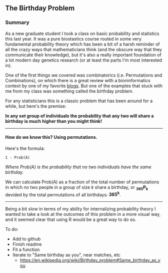 ## The Birthday Problem

### Summary

As a new graduate student I took a class on basic probability and statistics this last year. It was a pure biostastics course routed in some very fundamental probability theory which has been a bit of a harsh reminder of all the crazy ways that mathematicians think (and the obscure way that they communicate their knowledge), but it's also a really important foundation of a lot modern day genetics research (or at least the parts I'm most interested in).

One of the first things we covered was combinatorics (i.e. Permutations and Combinations), on which there is a great review with a bioninformatics context by one of my favorite [blogs](https://davetang.org/muse/2013/09/09/combinations-and-permutations-in-r/). But one of the examples that stuck with me from my class was something called the birthday problem.

For any statisticians this is a classic problem that has been around for a while, but here's the premise:

 **In any set group of individuals the probability that any two will share a birthday is much higher than you might think!**

 ---

#### How do we know this? Using permutations.
Here's the formula:

```
1 - Prob(A)
```
*Where Prob(A) is the probability that no two individuals have the same birthday.*


We can calculate Prob(A) as a fraction of the total number of permutations in which no two people in a group of size *k* share a birthday, or **<sub>365</sub>P<sub>k</sub>** devided by the total permutations of all birthdays: **365<sup>k</sup>**.

---

Being a bit slow in terms of my ability for internalizing probability theory I wanted to take a look at the outcomes of this problem in a more visual way, and it seemed clear that using R would be a great way to do so.

To do:
 * Add to github
 * Finish readme
 * Fit a function
 * Iterate to "Same birthday as you", near matches, etc
    + https://en.wikipedia.org/wiki/Birthday_problem#Same_birthday_as_you

